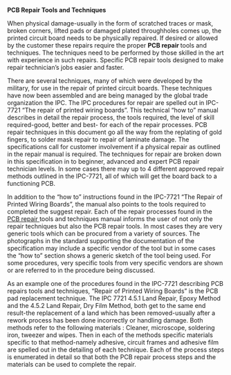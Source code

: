 <b>PCB Repair Tools and Techniques</b>

When physical damage-usually in the form of scratched traces or mask, broken corners, lifted pads  or damaged plated throughholes comes up, the printed circuit board needs to be physically repaired. If desired or allowed by the customer these repairs require the proper <b>PCB repair </b> tools and techniques. The techniques need to be performed by those skilled in the art with experience in such repairs. Specific PCB repair tools designed to make repair technician’s jobs easier and faster.  

There are several techniques, many of which were developed by the military, for use in the repair of printed circuit boards. These techniques have now been assembled and are being managed by the global trade organization the IPC. The IPC procedures for repair are spelled out in IPC-7721 “The repair of printed wiring boards”. This technical “how to” manual describes in detail the repair process, the tools required, the level of skill required-good, better and best- for each of the repair processes. PCB repair techniques in this document go all the way from the replating of gold fingers, to solder mask repair to repair of laminate damage. The specifications call for customer involvement if a physical repair as outlined in the repair manual  is required. The techniques for repair are broken down in this specification in to beginner, advanced and expert PCB repair technician levels. In some cases there may up to 4 different approved repair methods outlined in the IPC-7721, all of which will get the board back to a functioning PCB.

In addition to the “how to” instructions found in the IPC-7721 “The Repair of Printed Wiring Boards”, the manual also points to the tools required to completed the suggest repair.  Each of the repair processes found in the <a href="http://www.solder.net/services/pcb-repair/">PCB repair </a> tools and techniques manual informs the user of not only the repair techniques but also the PCB repair tools. In most cases they are very generic tools which can be procured from a variety of sources. The photographs in the standard  supporting the documentation of the specification may include a specific vendor of the tool but in some cases the “how to” section shows a generic sketch of the tool being used. For some procedures, very specific tools from  very specific vendors are shown or are referred to in the procedure being discussed. 

As an example one of the procedures found in the IPC-7721 describing PCB repairs tools and techniques, “Repair of Printed Wiring Boards” is the PCB pad replacement technique. The IPC 7721 4.5.1 Land Repair, Epoxy Method and the 4.5.2 Land Repair, Dry Film Method,  both get to the same end result-the replacement of a land which has been removed-usually after a rework process has been done incorrectly or handling damage. Both methods refer to the following materials : Cleaner, microscope, soldering iron, tweezer and wipes. Then in each of the methods specific materials specific to that method-namely adhesive, circuit frames and adhesive film are spelled out in the detailing of each technique. Each of the process steps is enumerated in detail  so that both the PCB repair process steps and the materials can be used to complete the repair.
